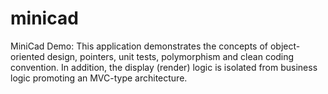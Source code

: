 minicad
=======

MiniCad Demo: This application demonstrates the concepts of object-oriented design, pointers, unit tests, polymorphism and clean coding convention. In addition, the display (render) logic is isolated from business logic promoting an MVC-type architecture.